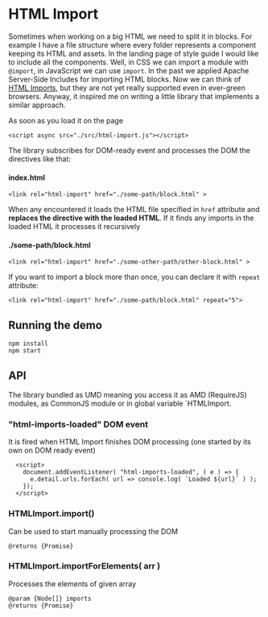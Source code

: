 # HTML Import

Sometimes when working on a big HTML we need to split it in blocks.
For example I have a file structure where every folder represents a component keeping its HTML and assets. In the landing page of style guide I would like to include all the components. Well, in CSS we can import a module with `@import`, in JavaScript we can use `import`. In the past we applied Apache Server-Side Includes for importing HTML blocks. Now we can think of [HTML Imports](https://www.html5rocks.com/en/tutorials/webcomponents/imports/), but they are not yet really supported
even in ever-green browsers. Anyway, it inspired me on writing a little library that implements a similar approach.

As soon as you load it on the page
```
<script async src="./src/html-import.js"></script>
```

The library subscribes for DOM-ready event and processes the DOM the directives like that:

#### index.html
```
<link rel="html-import" href="./some-path/block.html" >
```

When any encountered it loads the HTML file specified in `href` attribute and **replaces the directive with the loaded HTML**.
If it finds any imports in the loaded HTML it processes it recursively

#### ./some-path/block.html
```
<link rel="html-import" href="./some-other-path/other-block.html" >
```

If you want to import a block more than once, you can declare it with `repeat` attribute:

```
<link rel="html-import" href="./some-path/block.html" repeat="5">
```

## Running the demo

```
npm install
npm start
```

## API

The library bundled as UMD meaning you access it as AMD (RequireJS) modules, as CommonJS module or in global variable `HTMLImport.

### "html-imports-loaded" DOM event
It is fired when HTML Import finishes DOM processing (one started by its own on DOM ready event)
```
  <script>
    document.addEventListener( "html-imports-loaded", ( e ) => {
      e.detail.urls.forEach( url => console.log( `Loaded ${url}` ) );
    });
  </script>
```

### HTMLImport.import()
Can be used to start manually processing the DOM
```
@returns {Promise}
```


### HTMLImport.importForElements( arr )
Processes the elements of given array
```
@param {Node[]} imports
@returns {Promise}
```